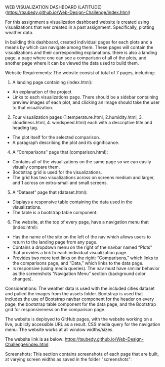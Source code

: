 WEB VISUALIZATION DASHBOARD (LATITUDE)
(https://tsubedy.github.io/Web-Design-Challenge/index.html)

For this assignment a visualization dashboard website is created using visualizations that wer created in a past assignment. Specifically, plotting weather data.

In building this dashboard, created individual pages for each plots and a means by which can navigate among them. These pages will contain the visualizations and their corresponding explanations. there is also a landing page, a page where one can see a comparison of all of the plots, and another page where it can be viewed the data used to build them.

Website Requirements:
The website consist of total of 7 pages, including:

1. A landing page containing (index.html):
- An explanation of the project.
- Links to each visualizations page. There should be a sidebar containing preview images of each plot, and clicking an image should take the user to that 
visualization.

2. Four visualization pages (1.temperature.html, 2.humidity.html, 3. cloudiness.html, 4. windspeed.html) 
each with a descriptive title and heading tag.
- The plot itself for the selected comparison.
- A paragraph describing the plot and its significance.

4. A “Comparisons” page that (comparison.html):
- Contains all of the visualizations on the same page so we can easily visually compare them.
- Bootstrap grid is used for the visualizations.
- The grid has two visualizations across on screens medium and larger, and 1 across on extra-small and small screens.

5. A “Dataset” page that (dataset.html):
- Displays a responsive table containing the data used in the visualizations.
- The table is a bootstrap table component.

6. The website, at the top of every page, have a navigation menu that (index.html):
- Has the name of the site on the left of the nav which allows users to return to the landing page from any page.
- Contains a dropdown menu on the right of the navbar named “Plots” that provides a link to each individual visualization page.
- Provides two more text links on the right: “Comparisons,” which links to the comparisons page, and “Data,” which links to the data page.
- Is responsive (using media queries). The nav must have similar behavior as the screenshots “Navigation Menu” section (background color changes).

Considerations:
The weather data is used with the included cities dataset and pulled the images from the assets folder.
Bootstrap is used that includes the use of Bootstrap navbar component for the header on every page, the bootstrap table component for the data page, and the Bootstrap grid for responsiveness on the comparison page.

The website is deployed to GitHub pages, with the website working on a live, publicly accessible URL as a result.
CSS media query for the navigation menu. 
The website works at all window widths/sizes.

The website link is as below:
https://tsubedy.github.io/Web-Design-Challenge/index.html

Screenshots:
This section contains screenshots of each page that are built, at varying screen widths as saved in the folder "screenshots":
